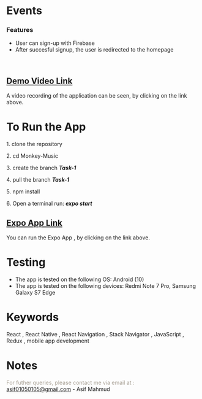 
# Events

### Features
-  User can  sign-up with Firebase
- After succesful signup, the user is redirected to the homepage

<br>

## [Demo Video Link](https://drive.google.com/file/d/17vc4UHQKLMDt67EdhNMva8MIWwHN7tg_/view?usp=sharing)

A video recording of the application can be seen, by clicking on the link above.
<br>
# To Run the App

1\. clone the repository

2\. cd Monkey-Music

3\. create  the branch ***Task-1*** 

4\. pull the branch ***Task-1*** 

5\. npm install

6\. Open a terminal run: <i>**expo start**</i>





## [Expo App Link](https://expo.dev/@asifmahmud1/Event)

 You can run the Expo App , by clicking on the link above.

# Testing

* The app is tested on the following OS: Android (10)
* The app is tested on the following devices: Redmi Note 7 Pro, Samsung Galaxy S7 Edge

# Keywords

React , React Native , React Navigation , Stack Navigator , JavaScript ,  Redux , mobile app development

# Notes

<span class="colour" style="color:rgb(167, 159, 147)">For futher queries, please contact me via email at : asif01050105@gmail.com</span>
<span class="colour" style="color:rgb(167, 159, 147)"></span>
<span class="colour" style="color:rgb(167, 159, 147)"></span>
<span class="colour" style="color:rgb(167, 159, 147)"></span>
\- Asif Mahmud